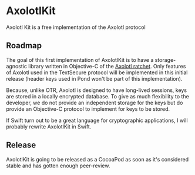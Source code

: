 # AxolotlKit


Axolotl Kit is a free implementation of the Axolotl protocol

## Roadmap 

The goal of this first implementation of AxolotlKit is to have a storage-agnostic library written in Objective-C of the [Axolotl ratchet](https://github.com/trevp/axolotl/wiki). Only features of Axolotl used in the TextSecure protocol will be implemented in this initial release (header keys used in Pond won't be part of this implementation).

Because, unlike OTR, Axolotl is designed to have long-lived sessions, keys are stored in a locally encrypted database. To give as much flexibility to the developer, we do not provide an independent storage for the keys but do provide an Objective-C protocol to implement for keys to be stored.

If Swift turn out to be a great language for cryptographic applications, I will probably rewrite AxolotlKit in Swift.

## Release

AxolotlKit is going to be released as a CocoaPod as soon as it's considered stable and has gotten enough peer-review.
